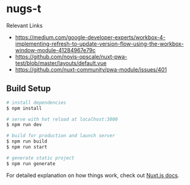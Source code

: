 # nugs-t

Relevant Links

- <https://medium.com/google-developer-experts/workbox-4-implementing-refresh-to-update-version-flow-using-the-workbox-window-module-41284967e79c>
- <https://github.com/novis-opscale/nuxt-pwa-test/blob/master/layouts/default.vue>
- <https://github.com/nuxt-community/pwa-module/issues/401>

## Build Setup

```bash
# install dependencies
$ npm install

# serve with hot reload at localhost:3000
$ npm run dev

# build for production and launch server
$ npm run build
$ npm run start

# generate static project
$ npm run generate
```

For detailed explanation on how things work, check out [Nuxt.js docs](https://nuxtjs.org).

